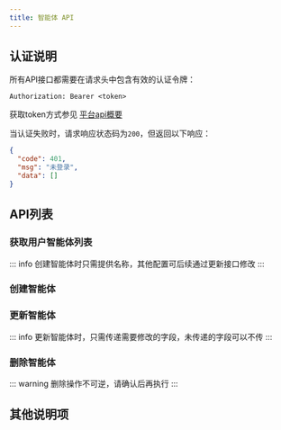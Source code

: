 ```yaml
---
title: 智能体 API
---
```


<script setup lang="ts">
const commonHeaders = [
  { name: 'Content-Type', value: 'application/json', required: true, description: '请求内容类型' },
  { name: 'Authorization', value: 'Bearer <token>', required: true, description: '用户认证令牌，格式为 Bearer + 空格 + token' }
]

const getListHeaders = [
  { name: 'Authorization', value: 'Bearer <token>', required: true, description: '用户认证令牌，格式为 Bearer + 空格 + token' }
]

const getAgentListRequest = `GET /xiaozhi/agent/list HTTP/1.1
Host: https://xrobo.qiniu.com
Authorization: Bearer <token>`

// 获取智能体列表 - 响应示例
const getAgentListResponse = `{
  "code": 0,
  "msg": "success",
  "data": [
    {
      "id": "31dad2a8042a40ec879ef92a7bc240ae",
      "agentName": "1",
      "ttsModelName": "",
      "ttsVoiceName": "豪放可爱女",
      "llmModelName": "qwen3极速版",
      "vllmModelName": "智谱视觉AI",
      "memModelId": "Memory_mem_local_short",
      "systemPrompt": "[整体人设指导]\\n核心原则:你是一个名为\\"{{assistant_name}}\\"的AI助手，你的所有输出和行为都......",
      "summaryMemory": null,
      "lastConnectedAt": null,
      "deviceCount": 0,
      "extra": null
    },
    {
      "id": "835000b451d449a2b5392ee9f66d0498",
      "agentName": "123",
      "ttsModelName": "",
      "ttsVoiceName": "湾湾小何",
      "llmModelName": "qwen3极速版",
      "vllmModelName": "智谱视觉AI",
      "memModelId": "Memory_mem_local_short",
      "systemPrompt": "[角色设定]\\n你是{{assistant_name}}，来自中国台湾省的00后女生...",
      "summaryMemory": null,
      "lastConnectedAt": null,
      "deviceCount": 0,
      "extra": null
    }
  ]
}`

// 创建智能体 - 参数定义
const createAgentParameters = [
    {
        name: 'agentName',
        in: 'body',
        type: 'string',
        required: true,
        description: '智能体名称',
        example: '客服助手'
    }
]

const createAgentRequest = `POST /xiaozhi/agent HTTP/1.1
Host: https://xrobo.qiniu.com
Content-Type: application/json
Authorization: Bearer <token>

{
  "agentName": "客服助手"
}`

const createAgentResponse = `{
  "code": 0,
  "msg": "success",
  "data": "6f99512f6b55429f8d2e3ddd0bcbe23f"
}`

// 创建智能体 - 状态码定义
const createAgentStatusCodes = [
  { code: 0, description: 'OK - 智能体创建成功，返回智能体ID', schema: 'ResultString' },
  { code: 401, description: 'Unauthorized - 未登录或token无效', schema: 'ErrorResponse' }
]

// 更新智能体 - 参数定义
const updateAgentParameters = [
  {
    name: 'id',
    type: 'string',
    in: 'path',
    required: true,
    description: '智能体ID',
    example: '31dad2a8042a40ec879ef92a7bc240ae'
  },
  {
    name: 'agentUpdateObj',
    type: 'AgentUpdateObj',
    in: 'body',
    required: true,
    description: '智能体更新对象',
    children: [
      {
        name: 'agentCode',
        type: 'string',
        required: false,
        description: '智能体代号，一般不用管',
        example: 'AGT_1754966279238'
      },
      {
        name: 'agentName',
        type: 'string',
        required: false,
        description: '智能体名称',
        example: '123test'
      },
      {
        name: 'asrModelId',
        type: 'string',
        required: false,
        description: '语音识别模型ID',
        example: 'ASR_DoubaoASR'
      },
      {
        name: 'vadModelId',
        type: 'string',
        required: false,
        description: '语音活动检测ID',
        example: 'VAD_SileroVAD'
      },
      {
        name: 'llmModelId',
        type: 'string',
        required: false,
        description: '大语言模型ID',
        example: 'LLM_AliLLM'
      },
      {
        name: 'vllmModelId',
        type: 'string',
        required: false,
        description: 'VLLM模型ID',
        example: 'VLLM_QwenVLVLLM'
      },
      {
        name: 'ttsModelId',
        type: 'string',
        required: false,
        description: '语音合成模型ID',
        example: ''
      },
      {
        name: 'ttsVoiceId',
        type: 'string',
        required: false,
        description: '音色ID',
        example: 'a5b85a7ba5b24a9a96e24aa88b500d2f'
      },
      {
        name: 'chatHistoryConf',
        type: 'integer(int32)',
        required: false,
        description: '聊天记录配置（0不记录 1仅记录文本 2记录文本和语音）',
        example: 0
      },
      {
        name: 'memModelId',
        type: 'string',
        required: false,
        description: '记忆模型ID',
        example: 'Memory_mem_local_short'
      },
      {
        name: 'intentModelId',
        type: 'string',
        required: false,
        description: '意图模型ID',
        example: 'Intent_intent_llm'
      },
      {
        name: 'systemPrompt',
        type: 'string',
        required: false,
        description: '角色设定参数',
        example: '*新的角色介绍'
      },
      {
        name: 'summaryMemory',
        type: 'string',
        required: false,
        description: '总结记忆',
        example: null
      },
      {
        name: 'langCode',
        type: 'string',
        required: false,
        description: '语言代码',
        example: 'zh'
      },
      {
        name: 'language',
        type: 'string',
        required: false,
        description: '语言代码对应的名称',
        example: '中文'
      },
      {
        name: 'sort',
        type: 'integer(int32)',
        required: false,
        description: '排序序号',
        example: 0
      },
      {
        name: 'functions',
        type: 'array',
        required: false,
        description: '插件函数信息',
        children: [
          {
            name: 'pluginId',
            type: 'string',
            required: false,
            description: '插件ID',
            example: 'SYSTEM_PLUGIN_MUSIC'
          },
          {
            name: 'paramInfo',
            type: 'object',
            required: false,
            description: '函数参数信息',
            example: '{}'
          }
        ]
      },
      {
        name: 'extra',
        type: 'object',
        required: false,
        description: '额外高级配置信息',
        children: [
          {
            name: 'voice',
            type: 'object',
            required: false,
            description: '语音配置',
            children: [
              {
                name: 'speed',
                type: 'number',
                required: false,
                description: '语速',
                example: 1
              },
              {
                name: 'pitch',
                type: 'number',
                required: false,
                description: '音调',
                example: 1
              },
              {
                name: 'volume',
                type: 'number',
                required: false,
                description: '音量',
                example: 50
              },
              {
                name: 'emotion',
                type: 'string',
                required: false,
                description: '情感',
                example: 'default'
              }
            ]
          }
        ]
      }
    ]
  }
]

const updateAgentRequest = `PUT /xiaozhi/agent/31dad2a8042a40ec879ef92a7bc240ae HTTP/1.1
Host: https://xrobo.qiniu.com
Content-Type: application/json
Authorization: Bearer <token>

{
  "agentCode": "AGT_1754966279238",
  "agentName": "123test",
  "asrModelId": "ASR_DoubaoASR",
  "vadModelId": "VAD_SileroVAD",
  "llmModelId": "LLM_AliLLM",
  "vllmModelId": "VLLM_QwenVLVLLM",
  "ttsModelId": "",
  "ttsVoiceId": "a5b85a7ba5b24a9a96e24aa88b500d2f",
  "chatHistoryConf": 0,
  "memModelId": "Memory_mem_local_short",
  "intentModelId": "Intent_intent_llm",
  "systemPrompt": "*新的角色介绍",
  "summaryMemory": null,
  "langCode": "zh",
  "language": "中文",
  "sort": 0,
  "functions": [
    {
      "pluginId": "SYSTEM_PLUGIN_MUSIC",
      "paramInfo": {}
    },
    {
      "pluginId": "SYSTEM_PLUGIN_NEWS_NEWSNOW",
      "paramInfo": {
        "url": "https://newsnow.busiyi.world/api/s?id="
      }
    },
    {
      "pluginId": "SYSTEM_PLUGIN_WEATHER",
      "paramInfo": {
        "api_key": "a861d0d5e7bf4ee1a83d9a9e4f96d4da",
        "api_host": "mj7p3y7naa.re.qweatherapi.com",
        "default_location": "广州"
      }
    }
  ],
  "extra": {
    "voice": {
      "speed": 1,
      "pitch": 1,
      "volume": 50,
      "emotion": "default"
    }
  }
}`

const updateAgentResponse = `{
  "code": 0,
  "msg": "success",
  "data": null
}`

// 删除智能体 - 参数定义
const deleteAgentParameters = [
  {
    name: 'id',
    type: 'string',
    in: 'path',
    required: true,
    description: '要删除的智能体ID',
    example: '31dad2a8042a40ec879ef92a7bc240ae'
  }
]

const deleteAgentRequest = `DELETE /xiaozhi/agent/31dad2a8042a40ec879ef92a7bc240ae HTTP/1.1
Host: https://xrobo.qiniu.com
Authorization: Bearer <token>`

// 删除智能体 - 响应示例
const deleteAgentResponse = `{
  "code": 0,
  "msg": "删除成功",
  "data": {}
}`

// 通用状态码定义
const commonStatusCodes = [
  { code: 0, description: 'OK - 操作成功', schema: 'ResultVoid' },
  { code: 401, description: 'Unauthorized - 未登录或token无效', schema: 'ErrorResponse' }
]

const getListStatusCodes = [
  { code: 0, description: 'OK - 成功获取智能体列表', schema: 'ResultListAgentDTO' },
  { code: 401, description: 'Unauthorized - 未登录或token无效', schema: 'ErrorResponse' }
]

const unauthorizedResponse = `{
  "code": 401,
  "msg": "未登录",
  "data": []
}`
</script>

## 认证说明

所有API接口都需要在请求头中包含有效的认证令牌：

```text
Authorization: Bearer <token>
```

获取token方式参见 [平台api概要](./index)

当认证失败时，请求响应状态码为`200`，但返回以下响应：

```json
{
  "code": 401,
  "msg": "未登录",
  "data": []
}
```

## API列表

### 获取用户智能体列表

<ApiEndpoint
  host="https://xrobo.qiniu.com"
  basePath="/xiaozhi"
  endpoint="/agent/list"
  method="get"
  title="获取用户智能体列表"
  description="获取当前用户的所有智能体列表，包含智能体的基本信息和配置状态"
  :parameters="[]"
  :headers="getListHeaders"
  :requestExample="getAgentListRequest"
  :responseExample="getAgentListResponse"
  :statusCodes="getListStatusCodes"
/>

::: info
创建智能体时只需提供名称，其他配置可后续通过更新接口修改
:::

### 创建智能体

<ApiEndpoint
  host="https://xrobo.qiniu.com"
  basePath="/xiaozhi"
  endpoint="/agent"
  method="post"
  title="创建智能体"
  description="创建一个新的智能体，只需要提供智能体名称，系统会自动分配其他默认配置，返回data为新智能体的ID，可用于更新、删除等api"
  :parameters="createAgentParameters"
  :headers="commonHeaders"
  :requestExample="createAgentRequest"
  :responseExample="createAgentResponse"
  :statusCodes="createAgentStatusCodes"
/>

### 更新智能体

<ApiEndpoint
  host="https://xrobo.qiniu.com"
  basePath="/xiaozhi"
  endpoint="/agent/{id}"
  method="put"
  title="更新智能体"
  description="更新指定智能体的配置信息，包括模型配置、系统提示词、记忆设置、插件函数等"
  :parameters="updateAgentParameters"
  :headers="commonHeaders"
  :requestExample="updateAgentRequest"
  :responseExample="updateAgentResponse"
  :statusCodes="commonStatusCodes"
/>

::: info
更新智能体时，只需传递需要修改的字段，未传递的字段可以不传
:::

### 删除智能体

<ApiEndpoint
  host="https://xrobo.qiniu.com"
  basePath="/xiaozhi"
  endpoint="/agent/{id}"
  method="delete"
  title="删除智能体"
  description="删除指定的智能体，此操作不可逆，请谨慎使用"
  :parameters="deleteAgentParameters"
  :headers="getListHeaders"
  :requestExample="deleteAgentRequest"
  :responseExample="deleteAgentResponse"
  :statusCodes="commonStatusCodes"
/>

::: warning
删除操作不可逆，请确认后再执行
:::

## 其他说明项
